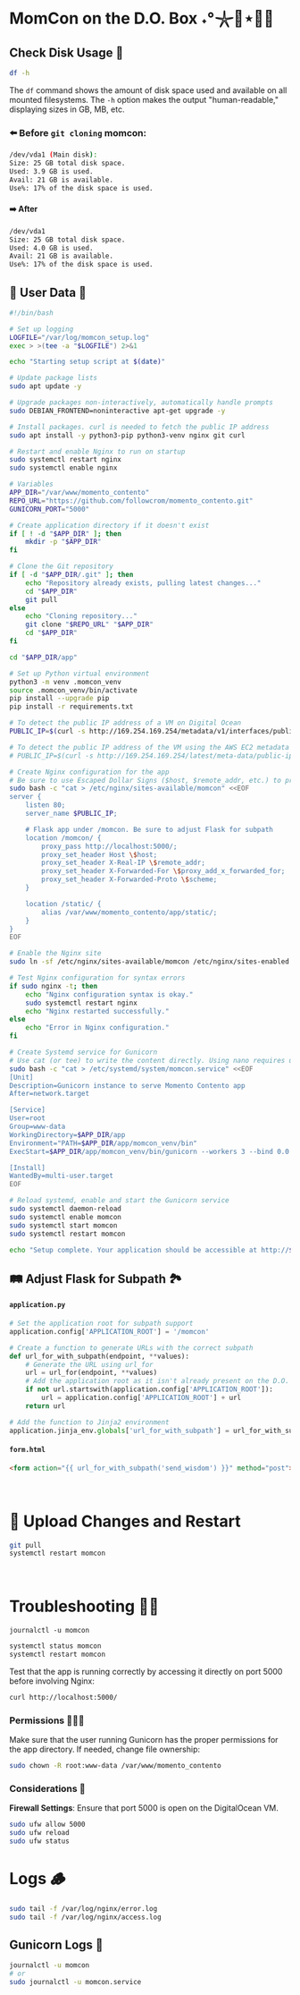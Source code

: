 # MomCon on the D.O. Box ˖°𓇼🌊⋆🐚🫧

## Check Disk Usage 💾

```bash
df -h
```

The `df` command shows the amount of disk space used and available on all mounted filesystems. The `-h` option makes the output "human-readable," displaying sizes in GB, MB, etc.

### ⬅️ Before `git cloning` **momcon**:

```bash
/dev/vda1 (Main disk):
Size: 25 GB total disk space.
Used: 3.9 GB is used.
Avail: 21 GB is available.
Use%: 17% of the disk space is used.
```

#### ➡️ After

```bash
/dev/vda1
Size: 25 GB total disk space.
Used: 4.0 GB is used.
Avail: 21 GB is available.
Use%: 17% of the disk space is used.
```

## 📜 User Data 📝

```sh
#!/bin/bash

# Set up logging
LOGFILE="/var/log/momcon_setup.log"
exec > >(tee -a "$LOGFILE") 2>&1

echo "Starting setup script at $(date)"

# Update package lists
sudo apt update -y

# Upgrade packages non-interactively, automatically handle prompts
sudo DEBIAN_FRONTEND=noninteractive apt-get upgrade -y

# Install packages. curl is needed to fetch the public IP address
sudo apt install -y python3-pip python3-venv nginx git curl

# Restart and enable Nginx to run on startup
sudo systemctl restart nginx
sudo systemctl enable nginx

# Variables
APP_DIR="/var/www/momento_contento"
REPO_URL="https://github.com/followcrom/momento_contento.git"
GUNICORN_PORT="5000"

# Create application directory if it doesn't exist
if [ ! -d "$APP_DIR" ]; then
    mkdir -p "$APP_DIR"
fi

# Clone the Git repository
if [ -d "$APP_DIR/.git" ]; then
    echo "Repository already exists, pulling latest changes..."
    cd "$APP_DIR"
    git pull
else
    echo "Cloning repository..."
    git clone "$REPO_URL" "$APP_DIR"
    cd "$APP_DIR"
fi

cd "$APP_DIR/app"

# Set up Python virtual environment
python3 -m venv .momcon_venv
source .momcon_venv/bin/activate
pip install --upgrade pip
pip install -r requirements.txt

# To detect the public IP address of a VM on Digital Ocean
PUBLIC_IP=$(curl -s http://169.254.169.254/metadata/v1/interfaces/public/0/ipv4/address)

# To detect the public IP address of the VM using the AWS EC2 metadata service
# PUBLIC_IP=$(curl -s http://169.254.169.254/latest/meta-data/public-ipv4)

# Create Nginx configuration for the app
# Be sure to use Escaped Dollar Signs ($host, $remote_addr, etc.) to prevent shell interpretation errors
sudo bash -c "cat > /etc/nginx/sites-available/momcon" <<EOF
server {
    listen 80;
    server_name $PUBLIC_IP;

    # Flask app under /momcon. Be sure to adjust Flask for subpath
    location /momcon/ {
        proxy_pass http://localhost:5000/;
        proxy_set_header Host \$host;
        proxy_set_header X-Real-IP \$remote_addr;
        proxy_set_header X-Forwarded-For \$proxy_add_x_forwarded_for;
        proxy_set_header X-Forwarded-Proto \$scheme;
    }

    location /static/ {
        alias /var/www/momento_contento/app/static/;
    }
}
EOF

# Enable the Nginx site
sudo ln -sf /etc/nginx/sites-available/momcon /etc/nginx/sites-enabled

# Test Nginx configuration for syntax errors
if sudo nginx -t; then
    echo "Nginx configuration syntax is okay."
    sudo systemctl restart nginx
    echo "Nginx restarted successfully."
else
    echo "Error in Nginx configuration."
fi

# Create Systemd service for Gunicorn
# Use cat (or tee) to write the content directly. Using nano requires user interaction
sudo bash -c "cat > /etc/systemd/system/momcon.service" <<EOF
[Unit]
Description=Gunicorn instance to serve Momento Contento app
After=network.target

[Service]
User=root
Group=www-data
WorkingDirectory=$APP_DIR/app
Environment="PATH=$APP_DIR/app/momcon_venv/bin"
ExecStart=$APP_DIR/app/momcon_venv/bin/gunicorn --workers 3 --bind 0.0.0.0:$GUNICORN_PORT application:application

[Install]
WantedBy=multi-user.target
EOF

# Reload systemd, enable and start the Gunicorn service
sudo systemctl daemon-reload
sudo systemctl enable momcon
sudo systemctl start momcon
sudo systemctl restart momcon

echo "Setup complete. Your application should be accessible at http://$PUBLIC_IP/momcon/"
```


## 🛤️ Adjust Flask for Subpath 🏞

#### `application.py`

```python
# Set the application root for subpath support
application.config['APPLICATION_ROOT'] = '/momcon'

# Create a function to generate URLs with the correct subpath
def url_for_with_subpath(endpoint, **values):
    # Generate the URL using url_for
    url = url_for(endpoint, **values)
    # Add the application root as it isn't already present on the D.O. box
    if not url.startswith(application.config['APPLICATION_ROOT']):
        url = application.config['APPLICATION_ROOT'] + url
    return url

# Add the function to Jinja2 environment
application.jinja_env.globals['url_for_with_subpath'] = url_for_with_subpath
```

#### `form.html`

```html
<form action="{{ url_for_with_subpath('send_wisdom') }}" method="post">
```

<br>

# 💫 Upload Changes and Restart

```bash
git pull
systemctl restart momcon
```

<br>

# Troubleshooting 👨‍🔧

`journalctl -u momcon`

```bash
systemctl status momcon
systemctl restart momcon
```

Test that the app is running correctly by accessing it directly on port 5000 before involving Nginx:

```bash
curl http://localhost:5000/
```

### Permissions 🧙🏼‍♂️

Make sure that the user running Gunicorn has the proper permissions for the app directory. If needed, change file ownership:

```bash
sudo chown -R root:www-data /var/www/momento_contento
```

### Considerations 🤔

**Firewall Settings**: Ensure that port 5000 is open on the DigitalOcean VM.

```bash
sudo ufw allow 5000
sudo ufw reload
sudo ufw status
```

# Logs 🪵

```bash
sudo tail -f /var/log/nginx/error.log
sudo tail -f /var/log/nginx/access.log
```

## Gunicorn Logs 🦄

```bash
journalctl -u momcon
# or
sudo journalctl -u momcon.service
```
